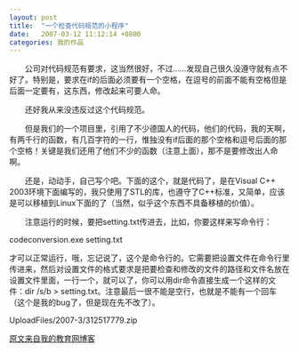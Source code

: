 ```yaml
---
layout: post
title:  "一个检查代码规范的小程序"
date:   2007-03-12 11:12:14 +0800
categories: 我的作品
---
```

　　公司对代码规范有要求，这当然很好，不过……发现自己很久没遵守就有点不好了。特别是，要求在if的后面必须要有一个空格，在逗号的前面不能有空格但是后面一定要有，这东西，修改起来可要人命。

　　还好我从来没违反过这个代码规范。
 <!-- more -->

　　但是我们的一个项目里，引用了不少德国人的代码，他们的代码，我的天啊，有两千行的函数，有几百字符的一行，惟独没有if后面的那个空格和逗号后面的那个空格！关键是我们还用了他们不少的函数（注意上面），那不是要修改出人命啊。

　　还是，动动手，自己写个吧。下面的这个，就是代码了，是在Visual C++ 2003环境下面编写的，我只使用了STL的库，也遵守了C++标准，又简单，应该是可以移植到Linux下面的了（当然，似乎这个东西不具备移植的价值）。

　　注意运行的时候，要把setting.txt传进去，比如，你要这样来写命令行：

codeconversion.exe setting.txt

才可以正常运行，哦，忘记说了，这个是命令行的。它需要把设置文件在命令行里传进来，然后对设置文件的格式要求是把要检查和修改的文件的路径和文件名放在设置文件里面，一行一个，就可以了，你可以用dir命令直接生成一个这样的文件：dir /s/b > setting.txt。注意最后一很不能是空行，也就是不能有一个回车（这个是我的bug了，但是现在先不改了）。

UploadFiles/2007-3/312517779.zip


[原文来自我的教育网博客][教育网博客]

[教育网博客]: http://teacher.edu.cn/pc/article/200703/333828.html
